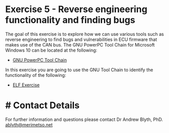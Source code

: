 # Exercise 5 - Reverse engineering functionality and finding bugs

The goal of this exercise is to explore how we can use various tools such as reverse engineering to find bugs and vulnerabilities in ECU firmware that makes use of the CAN bus. The GNU PowerPC Tool Chain for Microsoft Windows 10 can be located at the following:

* [GNU PowerPC Tool Chain](https://gnutoolchains.com/powerpc-eabi/)

In this exercise you are going to use the GNU Tool Chain to identify the functionality of the following:

* [ELF Exercise](https://github.com/Merimetso-Code/EmbeddedAutomotiveSecurity/blob/main/Exercise5.elf)

# # Contact Details

For further information and questions please contact Dr Andrew Blyth, PhD. ablyth@merimetso.net
